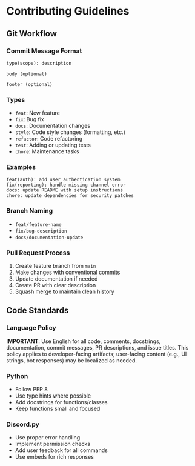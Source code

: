 # Contributing Guidelines

## Git Workflow

### Commit Message Format
```
type(scope): description

body (optional)

footer (optional)
```

### Types
- `feat`: New feature
- `fix`: Bug fix
- `docs`: Documentation changes
- `style`: Code style changes (formatting, etc.)
- `refactor`: Code refactoring
- `test`: Adding or updating tests
- `chore`: Maintenance tasks

### Examples
```
feat(auth): add user authentication system
fix(reporting): handle missing channel error
docs: update README with setup instructions
chore: update dependencies for security patches
```

### Branch Naming
- `feat/feature-name`
- `fix/bug-description`
- `docs/documentation-update`

### Pull Request Process
1. Create feature branch from `main`
2. Make changes with conventional commits
3. Update documentation if needed
4. Create PR with clear description
5. Squash merge to maintain clean history

## Code Standards

### Language Policy
**IMPORTANT**: Use English for all code, comments, docstrings, documentation, commit messages, PR descriptions, and issue titles. This policy applies to developer-facing artifacts; user-facing content (e.g., UI strings, bot responses) may be localized as needed.


### Python
- Follow PEP 8
- Use type hints where possible
- Add docstrings for functions/classes
- Keep functions small and focused

### Discord.py
- Use proper error handling
- Implement permission checks
- Add user feedback for all commands
- Use embeds for rich responses
